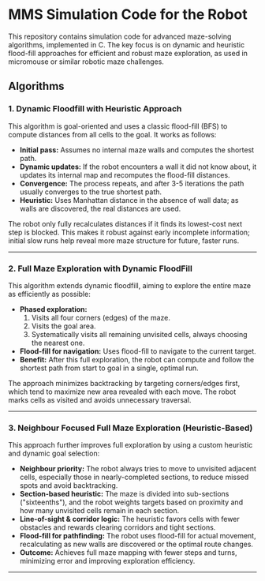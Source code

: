 # MMS Simulation Code for the Robot

This repository contains simulation code for advanced maze-solving algorithms, implemented in C. The key focus is on dynamic and heuristic flood-fill approaches for efficient and robust maze exploration, as used in micromouse or similar robotic maze challenges.

## Algorithms

### 1. Dynamic Floodfill with Heuristic Approach

This algorithm is goal-oriented and uses a classic flood-fill (BFS) to compute distances from all cells to the goal. It works as follows:
- **Initial pass:** Assumes no internal maze walls and computes the shortest path.
- **Dynamic updates:** If the robot encounters a wall it did not know about, it updates its internal map and recomputes the flood-fill distances.
- **Convergence:** The process repeats, and after 3-5 iterations the path usually converges to the true shortest path.
- **Heuristic:** Uses Manhattan distance in the absence of wall data; as walls are discovered, the real distances are used.

The robot only fully recalculates distances if it finds its lowest-cost next step is blocked. This makes it robust against early incomplete information; initial slow runs help reveal more maze structure for future, faster runs.

---

### 2. Full Maze Exploration with Dynamic FloodFill

This algorithm extends dynamic floodfill, aiming to explore the entire maze as efficiently as possible:
- **Phased exploration:** 
  1. Visits all four corners (edges) of the maze.
  2. Visits the goal area.
  3. Systematically visits all remaining unvisited cells, always choosing the nearest one.
- **Flood-fill for navigation:** Uses flood-fill to navigate to the current target.
- **Benefit:** After this full exploration, the robot can compute and follow the shortest path from start to goal in a single, optimal run.

The approach minimizes backtracking by targeting corners/edges first, which tend to maximize new area revealed with each move. The robot marks cells as visited and avoids unnecessary traversal.

---

### 3. Neighbour Focused Full Maze Exploration (Heuristic-Based)

This approach further improves full exploration by using a custom heuristic and dynamic goal selection:
- **Neighbour priority:** The robot always tries to move to unvisited adjacent cells, especially those in nearly-completed sections, to reduce missed spots and avoid backtracking.
- **Section-based heuristic:** The maze is divided into sub-sections ("sixteenths"), and the robot weights targets based on proximity and how many unvisited cells remain in each section.
- **Line-of-sight & corridor logic:** The heuristic favors cells with fewer obstacles and rewards clearing corridors and tight sections.
- **Flood-fill for pathfinding:** The robot uses flood-fill for actual movement, recalculating as new walls are discovered or the optimal route changes.
- **Outcome:** Achieves full maze mapping with fewer steps and turns, minimizing error and improving exploration efficiency.

---
